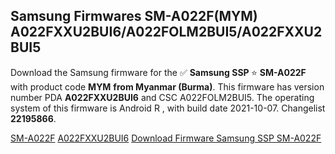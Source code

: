 <h2>Samsung Firmwares SM-A022F(MYM) A022FXXU2BUI6/A022FOLM2BUI5/A022FXXU2BUI5</h2>
Download the Samsung firmware for the ✅ <strong>Samsung SSP </strong> ⭐ <strong>SM-A022F</strong> with product code <strong>MYM</strong> <strong> from Myanmar (Burma)</strong>. This firmware has version number PDA <strong>A022FXXU2BUI6</strong> and CSC A022FOLM2BUI5. The operating system of this firmware is Android R , with build date 2021-10-07. Changelist <strong>22195866</strong>.


[SM-A022F](https://samfirm.shop/samsung/model/SM-A022F)
[A022FXXU2BUI6](https://samfirm.shop/samsung/pda/A022FXXU2BUI6)
[Download Firmware Samsung SSP SM-A022F](https://samfirm.shop/samsung/firmware/463587)
